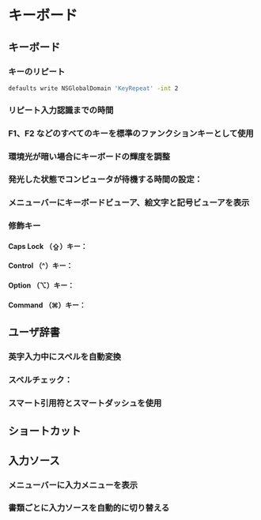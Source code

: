 キーボード
=========

キーボード
----------

### キーのリピート

```sh
defaults write NSGlobalDomain 'KeyRepeat' -int 2
```

### リピート入力認識までの時間

### F1、F2 などのすべてのキーを標準のファンクションキーとして使用

### 環境光が暗い場合にキーボードの輝度を調整

### 発光した状態でコンピュータが待機する時間の設定：

### メニューバーにキーボードビューア、絵文字と記号ビューアを表示

### 修飾キー

#### Caps Lock （⇪）キー：

#### Control （^）キー：

#### Option （⌥）キー：

#### Command （⌘）キー：

ユーザ辞書
----------

### 英字入力中にスペルを自動変換

### スペルチェック：

### スマート引用符とスマートダッシュを使用

ショートカット
--------------

入力ソース
----------

### メニューバーに入力メニューを表示

### 書類ごとに入力ソースを自動的に切り替える
